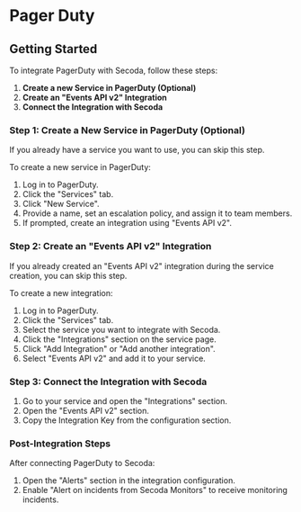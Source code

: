 # Pager Duty

## Getting Started

To integrate PagerDuty with Secoda, follow these steps:

1. **Create a new Service in PagerDuty (Optional)**
2. **Create an "Events API v2" Integration**
3. **Connect the Integration with Secoda**

### Step 1: Create a New Service in PagerDuty (Optional)

If you already have a service you want to use, you can skip this step.

To create a new service in PagerDuty:

1. Log in to PagerDuty.
2. Click the "Services" tab.
3. Click "New Service".
4. Provide a name, set an escalation policy, and assign it to team members.
5. If prompted, create an integration using "Events API v2".

### Step 2: Create an "Events API v2" Integration

If you already created an "Events API v2" integration during the service creation, you can skip this step.

To create a new integration:

1. Log in to PagerDuty.
2. Click the "Services" tab.
3. Select the service you want to integrate with Secoda.
4. Click the "Integrations" section on the service page.
5. Click "Add Integration" or "Add another integration".
6. Select "Events API v2" and add it to your service.

### Step 3: Connect the Integration with Secoda

1. Go to your service and open the "Integrations" section.
2. Open the "Events API v2" section.
3. Copy the Integration Key from the configuration section.

### Post-Integration Steps

After connecting PagerDuty to Secoda:

1. Open the "Alerts" section in the integration configuration.
2. Enable "Alert on incidents from Secoda Monitors" to receive monitoring incidents.
